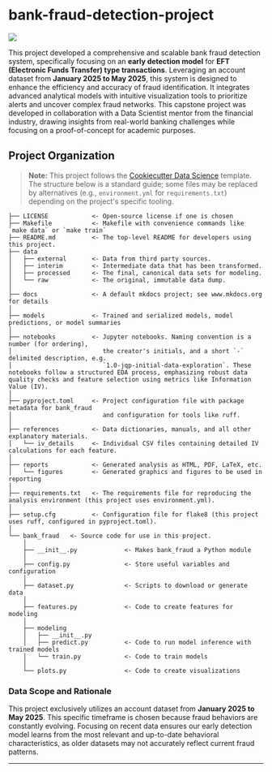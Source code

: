 # bank-fraud-detection-project

<a target="_blank" href="https://cookiecutter-data-science.drivendata.org/">
    <img src="https://img.shields.io/badge/CCDS-Project%20template-328F97?logo=cookiecutter" />
</a>

This project developed a comprehensive and scalable bank fraud detection system, specifically focusing on an **early detection model** for **EFT (Electronic Funds Transfer) type transactions**. Leveraging an account dataset from **January 2025 to May 2025**, this system is designed to enhance the efficiency and accuracy of fraud identification. It integrates advanced analytical models with intuitive visualization tools to prioritize alerts and uncover complex fraud networks. This capstone project was developed in collaboration with a Data Scientist mentor from the financial industry, drawing insights from real-world banking challenges while focusing on a proof-of-concept for academic purposes.

## Project Organization

> **Note:** This project follows the [Cookiecutter Data Science](https://cookiecutter-data-science.drivendata.org/) template. The structure below is a standard guide; some files may be replaced by alternatives (e.g., `environment.yml` for `requirements.txt`) depending on the project's specific tooling.

```
├── LICENSE            <- Open-source license if one is chosen
├── Makefile           <- Makefile with convenience commands like `make data` or `make train`
├── README.md          <- The top-level README for developers using this project.
├── data
│   ├── external       <- Data from third party sources.
│   ├── interim        <- Intermediate data that has been transformed.
│   ├── processed      <- The final, canonical data sets for modeling.
│   └── raw            <- The original, immutable data dump.
│
├── docs               <- A default mkdocs project; see www.mkdocs.org for details
│
├── models             <- Trained and serialized models, model predictions, or model summaries
│
├── notebooks          <- Jupyter notebooks. Naming convention is a number (for ordering),
│                         the creator's initials, and a short `-` delimited description, e.g.
│                         `1.0-jqp-initial-data-exploration`. These notebooks follow a structured EDA process, emphasizing robust data quality checks and feature selection using metrics like Information Value (IV).
│
├── pyproject.toml     <- Project configuration file with package metadata for bank_fraud
│                         and configuration for tools like ruff.
│
├── references         <- Data dictionaries, manuals, and all other explanatory materials.
│   └── iv_details     <- Individual CSV files containing detailed IV calculations for each feature.
│
├── reports            <- Generated analysis as HTML, PDF, LaTeX, etc.
│   └── figures        <- Generated graphics and figures to be used in reporting
│
├── requirements.txt   <- The requirements file for reproducing the analysis environment (this project uses environment.yml).
│
├── setup.cfg          <- Configuration file for flake8 (this project uses ruff, configured in pyproject.toml).
│
└── bank_fraud   <- Source code for use in this project.
    │
    ├── __init__.py             <- Makes bank_fraud a Python module
    │
    ├── config.py               <- Store useful variables and configuration
    │
    ├── dataset.py              <- Scripts to download or generate data
    │
    ├── features.py             <- Code to create features for modeling
    │
    ├── modeling                
    │   ├── __init__.py 
    │   ├── predict.py          <- Code to run model inference with trained models          
    │   └── train.py            <- Code to train models
    │
    └── plots.py                <- Code to create visualizations
```

### Data Scope and Rationale

This project exclusively utilizes an account dataset from **January 2025 to May 2025**. This specific timeframe is chosen because fraud behaviors are constantly evolving. Focusing on recent data ensures our early detection model learns from the most relevant and up-to-date behavioral characteristics, as older datasets may not accurately reflect current fraud patterns.

--------

